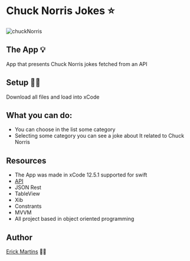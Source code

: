 # Chuck Norris Jokes ⭐ 
![chuckNorris](https://user-images.githubusercontent.com/84104484/150032566-cb8360a5-5eca-4474-a0d1-cd9bdc7a1bbd.gif)

## The App 💡

App that presents Chuck Norris jokes fetched from an API

## Setup 👨‍💻

Download all files and load into xCode

## What you can do:

* You can choose in the list some category
* Selecting some category you can see a joke about It related to Chuck Norris

## Resources
* The App was made in xCode 12.5.1 supported for swift
* <a href="https://api.chucknorris.io/">API</a> 
* JSON Rest
* TableView
* Xib
* Constrants
* MVVM
* All project based in object oriented programming

## Author
<a href="https://www.linkedin.com/in/erick-martins-09a967208/">Erick Martins</a> 🙋‍♂️
